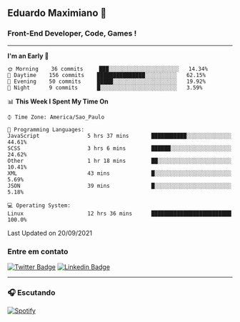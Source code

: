 ## Eduardo Maximiano 👋

### Front-End Developer, Code, Games !

---

<!--START_SECTION:waka-->
**I'm an Early 🐤** 

```text
🌞 Morning    36 commits     ███░░░░░░░░░░░░░░░░░░░░░░   14.34% 
🌆 Daytime    156 commits    ███████████████░░░░░░░░░░   62.15% 
🌃 Evening    50 commits     █████░░░░░░░░░░░░░░░░░░░░   19.92% 
🌙 Night      9 commits      █░░░░░░░░░░░░░░░░░░░░░░░░   3.59%

```


📊 **This Week I Spent My Time On** 

```text
⌚︎ Time Zone: America/Sao_Paulo

💬 Programming Languages: 
JavaScript               5 hrs 37 mins       ███████████░░░░░░░░░░░░░░   44.61% 
SCSS                     3 hrs 6 mins        ██████░░░░░░░░░░░░░░░░░░░   24.62% 
Other                    1 hr 18 mins        ██░░░░░░░░░░░░░░░░░░░░░░░   10.41% 
XML                      43 mins             █░░░░░░░░░░░░░░░░░░░░░░░░   5.69% 
JSON                     39 mins             █░░░░░░░░░░░░░░░░░░░░░░░░   5.18%

💻 Operating System: 
Linux                    12 hrs 36 mins      █████████████████████████   100.0%

```


 Last Updated on 20/09/2021
<!--END_SECTION:waka-->

### Entre em contato

[![Twitter Badge](https://img.shields.io/badge/-@edmaxi-1ca0f1?style=flat-square&labelColor=1ca0f1&logo=twitter&logoColor=white&link=https://twitter.com/edmaxi)](https://twitter.com/edmaxi)
[![Linkedin Badge](https://img.shields.io/badge/-Eduardo_Maximiano-0077B5?style=flat-square&logo=Linkedin&logoColor=white&link=https://www.linkedin.com/in/maximiano-eduardo)](https://www.linkedin.com/in/maximiano-eduardo)

---

### 🎧 Escutando
[![Spotify](https://novatorem-sandy.vercel.app/api/spotify)](https://open.spotify.com/user/comgigo)
